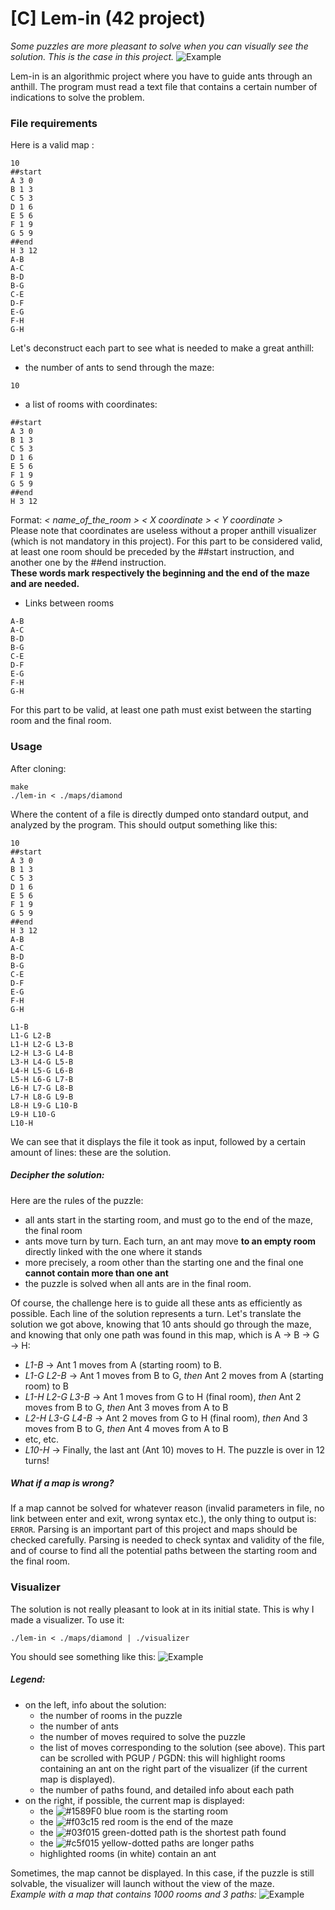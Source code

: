 # [C] Lem-in (42 project)

_Some puzzles are more pleasant to solve when you can visually see the solution. This is the case in this project._
![Example](https://github.com/tbeauzam/42-project---lem-in/blob/master/videos/lemin_multiple_paths.gif)

Lem-in is an algorithmic project where you have to guide ants through an anthill.
The program must read a text file that contains a certain number of indications to solve the problem.

### File requirements

Here is a valid map :
```
10
##start
A 3 0
B 1 3
C 5 3
D 1 6
E 5 6
F 1 9
G 5 9
##end
H 3 12
A-B
A-C
B-D
B-G
C-E
D-F
E-G
F-H
G-H
```

Let's deconstruct each part to see what is needed to make a great anthill:
- the number of ants to send through the maze:
```
10
```
- a list of rooms with coordinates:
```
##start
A 3 0
B 1 3
C 5 3
D 1 6
E 5 6
F 1 9
G 5 9
##end
H 3 12
```
Format: _< name_of_the_room > < X coordinate > < Y coordinate >_  
Please note that coordinates are useless without a proper anthill visualizer (which is not mandatory in this project).
For this part to be considered valid, at least one room should be preceded by the ##start instruction,
and another one by the ##end instruction.  
**These words mark respectively the beginning and the end of the maze and are needed.**

- Links between rooms
```
A-B
A-C
B-D
B-G
C-E
D-F
E-G
F-H
G-H
```
For this part to be valid, at least one path must exist between the starting room and the final room.


### Usage
After cloning:
```
make
./lem-in < ./maps/diamond
```
Where the content of a file is directly dumped onto standard output, and analyzed by the program.
This should output something like this:
```
10
##start
A 3 0
B 1 3
C 5 3
D 1 6
E 5 6
F 1 9
G 5 9
##end
H 3 12
A-B
A-C
B-D
B-G
C-E
D-F
E-G
F-H
G-H

L1-B 
L1-G L2-B 
L1-H L2-G L3-B 
L2-H L3-G L4-B 
L3-H L4-G L5-B 
L4-H L5-G L6-B 
L5-H L6-G L7-B 
L6-H L7-G L8-B 
L7-H L8-G L9-B 
L8-H L9-G L10-B 
L9-H L10-G 
L10-H 
```
We can see that it displays the file it took as input, followed by a certain amount of lines: these are the solution.
##### Decipher the solution:
Here are the rules of the puzzle:
- all ants start in the starting room, and must go to the end of the maze, the final room
- ants move turn by turn. Each turn, an ant may move **to an empty room** directly linked with the one where it stands 
- more precisely, a room other than the starting one and the final one **cannot contain more than one ant**
- the puzzle is solved when all ants are in the final room.
  
Of course, the challenge here is to guide all these ants as efficiently as possible. Each line of the solution represents a turn. Let's translate the solution we got above, knowing that 10 ants should go through the maze, and knowing that only one path was found in this map, which is A -> B -> G -> H:
- *L1-B* -> Ant 1 moves from A (starting room) to B.
- *L1-G L2-B* -> Ant 1 moves from B to G, _then_ Ant 2 moves from A (starting room) to B
- *L1-H L2-G L3-B* -> Ant 1 moves from G to H (final room), _then_ Ant 2 moves from B to G, _then_ Ant 3 moves from A to B
- *L2-H L3-G L4-B* -> Ant 2 moves from G to H (final room), _then_ And 3 moves from B to G, _then_ Ant 4 moves from A to B
- etc, etc.
- *L10-H* -> Finally, the last ant (Ant 10) moves to H. The puzzle is over in 12 turns!

##### What if a map is wrong?
If a map cannot be solved for whatever reason (invalid parameters in file, no link between enter and exit, wrong syntax etc.), the only thing to output is: ```ERROR```. Parsing is an important part of this project and maps should be checked carefully. Parsing is needed to check syntax and validity of the file, and of course to find all the potential paths between the starting room and the final room.


### Visualizer

The solution is not really pleasant to look at in its initial state. This is why I made a visualizer. To use it:
```
./lem-in < ./maps/diamond | ./visualizer
```
You should see something like this:
![Example](https://github.com/tbeauzam/42-project---lem-in/blob/master/videos/lemin_diamond.gif)
##### Legend:
- on the left, info about the solution:
  - the number of rooms in the puzzle
  - the number of ants
  - the number of moves required to solve the puzzle
  - the list of moves corresponding to the solution (see above). This part can be scrolled with PGUP / PGDN: this will highlight rooms containing an ant on the right part of the visualizer (if the current map is displayed).
  - the number of paths found, and detailed info about each path
- on the right, if possible, the current map is displayed:
  - the ![#1589F0](https://placehold.it/15/1589F0/000000?text=+) blue room is the starting room
  - the ![#f03c15](https://placehold.it/15/f03c15/000000?text=+) red room is the end of the maze
  - the ![#03f015](https://placehold.it/15/03f015/000000?text=+) green-dotted path is the shortest path found
  - the ![#c5f015](https://placehold.it/15/c5f015/000000?text=+) yellow-dotted paths are longer paths
  - highlighted rooms (in white) contain an ant
  
Sometimes, the map cannot be displayed. In this case, if the puzzle is still solvable, the visualizer will launch without the view of the maze.  
*Example with a map that contains 1000 rooms and 3 paths:*
![Example](https://github.com/tbeauzam/42-project---lem-in/blob/master/videos/lemin_big.gif)
